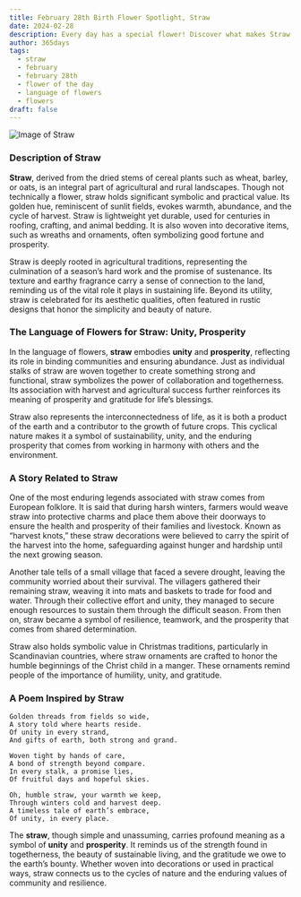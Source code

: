```yaml
---
title: February 28th Birth Flower Spotlight, Straw
date: 2024-02-28
description: Every day has a special flower! Discover what makes Straw unique as today’s birth flower and its symbolic meaning.
author: 365days
tags:
  - straw
  - february
  - february 28th
  - flower of the day
  - language of flowers
  - flowers
draft: false
---
```


![Image of Straw](https://cdn.pixabay.com/photo/2018/03/19/20/20/wheat-3241114_1280.jpg#center)


### Description of Straw

**Straw**, derived from the dried stems of cereal plants such as wheat, barley, or oats, is an integral part of agricultural and rural landscapes. Though not technically a flower, straw holds significant symbolic and practical value. Its golden hue, reminiscent of sunlit fields, evokes warmth, abundance, and the cycle of harvest. Straw is lightweight yet durable, used for centuries in roofing, crafting, and animal bedding. It is also woven into decorative items, such as wreaths and ornaments, often symbolizing good fortune and prosperity.

Straw is deeply rooted in agricultural traditions, representing the culmination of a season’s hard work and the promise of sustenance. Its texture and earthy fragrance carry a sense of connection to the land, reminding us of the vital role it plays in sustaining life. Beyond its utility, straw is celebrated for its aesthetic qualities, often featured in rustic designs that honor the simplicity and beauty of nature.

### The Language of Flowers for Straw: Unity, Prosperity

In the language of flowers, **straw** embodies **unity** and **prosperity**, reflecting its role in binding communities and ensuring abundance. Just as individual stalks of straw are woven together to create something strong and functional, straw symbolizes the power of collaboration and togetherness. Its association with harvest and agricultural success further reinforces its meaning of prosperity and gratitude for life’s blessings.

Straw also represents the interconnectedness of life, as it is both a product of the earth and a contributor to the growth of future crops. This cyclical nature makes it a symbol of sustainability, unity, and the enduring prosperity that comes from working in harmony with others and the environment.

### A Story Related to Straw

One of the most enduring legends associated with straw comes from European folklore. It is said that during harsh winters, farmers would weave straw into protective charms and place them above their doorways to ensure the health and prosperity of their families and livestock. Known as “harvest knots,” these straw decorations were believed to carry the spirit of the harvest into the home, safeguarding against hunger and hardship until the next growing season.

Another tale tells of a small village that faced a severe drought, leaving the community worried about their survival. The villagers gathered their remaining straw, weaving it into mats and baskets to trade for food and water. Through their collective effort and unity, they managed to secure enough resources to sustain them through the difficult season. From then on, straw became a symbol of resilience, teamwork, and the prosperity that comes from shared determination.

Straw also holds symbolic value in Christmas traditions, particularly in Scandinavian countries, where straw ornaments are crafted to honor the humble beginnings of the Christ child in a manger. These ornaments remind people of the importance of humility, unity, and gratitude.

### A Poem Inspired by Straw

```
Golden threads from fields so wide,  
A story told where hearts reside.  
Of unity in every strand,  
And gifts of earth, both strong and grand.  

Woven tight by hands of care,  
A bond of strength beyond compare.  
In every stalk, a promise lies,  
Of fruitful days and hopeful skies.  

Oh, humble straw, your warmth we keep,  
Through winters cold and harvest deep.  
A timeless tale of earth’s embrace,  
Of unity, in every place.  
```

The **straw**, though simple and unassuming, carries profound meaning as a symbol of **unity** and **prosperity**. It reminds us of the strength found in togetherness, the beauty of sustainable living, and the gratitude we owe to the earth’s bounty. Whether woven into decorations or used in practical ways, straw connects us to the cycles of nature and the enduring values of community and resilience.